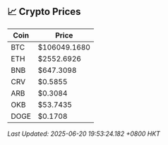 ## 📈 Crypto Prices

| Coin | Price |
| ---- | ----- |
| BTC | $106049.1680 |
| ETH | $2552.6926 |
| BNB | $647.3098 |
| CRV | $0.5855 |
| ARB | $0.3084 |
| OKB | $53.7435 |
| DOGE | $0.1708 |

_Last Updated: 2025-06-20 19:53:24.182 +0800 HKT_